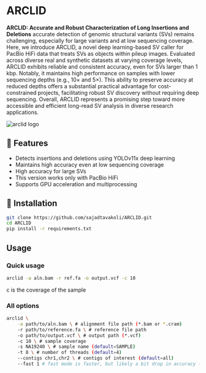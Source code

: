 # ARCLID
**ARCLID: Accurate and Robust Characterization of Long Insertions and Deletions**
accurate detection of genomic structural variants (SVs) remains challenging, especially for large variants and at low sequencing coverage. Here, we introduce ARCLID, a novel deep learning-based SV caller for PacBio HiFi data that treats SVs as objects within pileup images. Evaluated across diverse real and synthetic datasets at varying coverage levels, ARCLID exhibits reliable and consistent accuracy, even for SVs larger than 1 kbp. Notably, it maintains high performance on samples with lower sequencing depths (e.g., 10× and 5×). This ability to preserve accuracy at reduced depths offers a substantial practical advantage for cost-constrained projects, facilitating robust SV discovery without requiring deep sequencing. Overall, ARCLID represents a promising step toward more accessible and efficient long-read SV analysis in diverse research applications. 

![arclid logo](https://github.com/user-attachments/assets/d4df95d0-7226-483f-aa41-ea73e7bb40ad)



## 🧭 Features
- Detects insertions and deletions using YOLOv11x deep learning
- Maintains high accuracy even at low sequencing coverage  
- High accuracy for large SVs
- This version works only with PacBio HiFi 
- Supports GPU acceleration and multiprocessing


## 🚀 Installation
```bash
git clone https://github.com/sajadtavakoli/ARCLID.git
cd ARCLID
pip install -r requirements.txt
```

## Usage
### Quick usage
```bash
arclid -a aln.bam -r ref.fa -o output.vcf -c 10
```

c is the coverage of the sample

### All options
```bash
arclid \
    -a path/to/aln.bam \ # alignment file path (*.bam or *.cram)
    -r path/to/reference.fa \ # reference file path
    -o path/to/output.vcf \ # output path (*.vcf)
    -c 10 \ # sample coverage 
    -s NA19240 \ # sample name (default=SAMPLE)
    -t 8 \ # number of threads (default=4)
    --contigs chr1,chr2 \ # contigs of interest (default=all)
    --fast 1 # fast mode is faster, but likely a bit drop in accuracy (default: 1, 1->fast, 0->slow)
``` 

